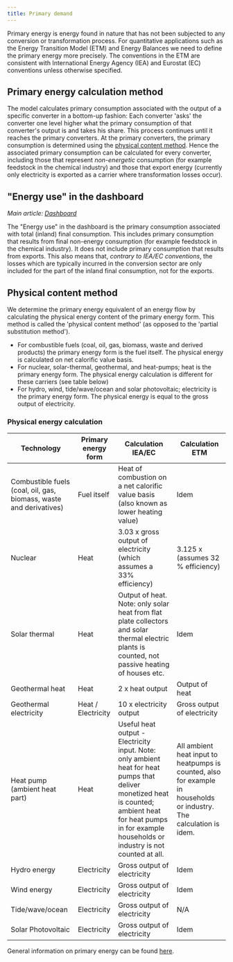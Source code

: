 ```yaml
---
title: Primary demand
---
```


Primary energy is energy found in nature that has not been subjected to any conversion or transformation process. For quantitative applications such as the Energy Transition Model (ETM) and Energy Balances we need to define the primary energy more precisely. The conventions in the ETM are consistent with International Energy Agency (IEA) and Eurostat (EC) conventions unless otherwise specified.

## Primary energy calculation method

The model calculates primary consumption associated with the output of a specific converter in a bottom-up fashion: Each converter 'asks' the converter one level higher what the primary consumption of that converter's output is and takes his share. This process continues until it reaches the primary converters. At the primary converters, the primary consumption is determined using the [physical content method](primary-energy.md#physical-content-method). Hence the associated primary consumption can be calculated for every converter, including those that represent *non-energetic* consumption (for example feedstock in the chemical industry) and those that export energy (currently only electricity is exported as a carrier where transformation losses occur).

## "Energy use" in the dashboard

*Main article: [Dashboard](dashboard.md)*

The "Energy use" in the dashboard is the primary consumption associated with total (inland) final consumption. This includes primary consumption that results from final non-energy consumption (for example feedstock in the chemical industry). It does not include primary consumption that results from exports. This also means that, *contrary to IEA/EC conventions*, the losses which are typically incurred in the conversion sector are only included for the part of the inland final consumption, not for the exports.

## Physical content method

We determine the primary energy equivalent of an energy flow by calculating the physical energy content of the primary energy form. This method is called the 'physical content method' (as opposed to the 'partial substitution method').

-   For combustible fuels (coal, oil, gas, biomass, waste and derived products) the primary energy form is the fuel itself. The physical energy is calculated on net calorific value basis.
-   For nuclear, solar-thermal, geothermal, and heat-pumps; heat is the primary energy form. The physical energy calculation is different for these carriers (see table below)
-   For hydro, wind, tide/wave/ocean and solar photovoltaic; electricity is the primary energy form. The physical energy is equal to the gross output of electricity.

### Physical energy calculation

|Technology|Primary energy form|Calculation IEA/EC|Calculation ETM|
|----------|-------------------|------------------|---------------|
|Combustible fuels (coal, oil, gas, biomass, waste and derivatives)|Fuel itself|Heat of combustion on a net calorific value basis (also known as lower heating value)|Idem|
|Nuclear|Heat|3.03 x gross output of electricity (which assumes a 33% efficiency)|3.125 x (assumes 32 % efficiency)|
|Solar thermal|Heat|Output of heat. Note: only solar heat from flat plate collectors and solar thermal electric plants is counted, not passive heating of houses etc.|Idem|
|Geothermal heat|Heat|2 x heat output|Output of heat|
|Geothermal electricity|Heat / Electricity|10 x electricity output|Gross output of electricity|
|Heat pump (ambient heat part)|Heat|Useful heat output - Electricity input. Note: only ambient heat for heat pumps that deliver monetized heat is counted; ambient heat for heat pumps in for example households or industry is not counted at all.|All ambient heat input to heatpumps is counted, also for example in households or industry. The calculation is idem.|
|Hydro energy|Electricity|Gross output of electricity|Idem|
|Wind energy|Electricity|Gross output of electricity|Idem|
|Tide/wave/ocean|Electricity|Gross output of electricity|N/A|
|Solar Photovoltaic|Electricity|Gross output of electricity|Idem|

General information on primary energy can be found [here](http://en.wikipedia.org/wiki/Primary_energy).
